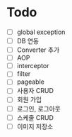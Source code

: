 # Todo

- [ ] global exception
- [ ] DB 연동
- [ ] Converter 추가
- [ ] AOP
- [ ] interceptor
- [ ] filter
- [ ] pageable
- [ ] 사용자 CRUD
- [ ] 회원 가입
- [ ] 로그인, 로그아웃
- [ ] 스케줄 CRUD
- [ ] 이미지 저장소
